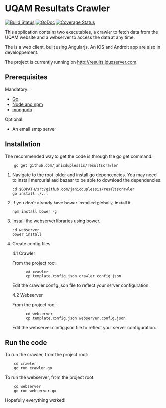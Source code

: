 UQAM Resultats Crawler
==============

[![Build Status](https://travis-ci.org/janicduplessis/resultscrawler.svg)](https://travis-ci.org/janicduplessis/resultscrawler)
[![GoDoc](https://godoc.org/github.com/janicduplessis/resultscrawler?status.svg)](https://godoc.org/github.com/janicduplessis/resultscrawler)
[![Coverage Status](https://coveralls.io/repos/janicduplessis/resultscrawler/badge.svg)](https://coveralls.io/r/janicduplessis/resultscrawler)

This application contains two executables, a crawler to fetch data from
the UQAM website and a webserver to access the data at any time.

The is a web client, built using Angularjs. An iOS and Androit app are also in developpement.

The project is currently running on http://results.jdupserver.com.

Prerequisites
---------------
Mandatory:

- [Go](http://golang.org/)
- [Node and npm](http://nodejs.org/)
- [mongodb](http://www.mongodb.org/)

Optional:

- An email smtp server

Installation
---------------
The recommended way to get the code is through the go get command.

        go get github.com/janicduplessis/resultscrawler

1.  Navigate to the root folder and install go dependencies.
You may need to install mercurial and bazaar to be able to download the dependencies.

        cd $GOPATH/src/github.com/janicduplessis/resultscrawler
        go install ./...

2.  If you don't already have bower installed globally, install it.

        npm install bower -g

3.  Install the webserver libraries using bower.

        cd webserver
        bower install

4.  Create config files.

    4.1  Crawler

    From the project root:

              cd crawler
              cp template.config.json crawler.config.json

    Edit the crawler.config.json file to reflect your server configuration.

    4.2  Webserver

    From the project root:

              cd webserver
              cp template.config.json webserver.config.json

    Edit the webserver.config.json file to reflect your server configuration.

Run the code
--------------
To run the crawler, from the project root:

        cd crawler
        go run crawler.go

To run the webserver, from the project root:

        cd webserver
        go run webserver.go


Hopefully everything worked!
